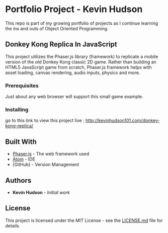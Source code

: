 
# Portfolio Project - Kevin Hudson

This repo is part of my growing portfolio of projects as I continue learning the ins and outs of Object Oriented Programming. 

## Donkey Kong Replica In JavaScript

This project utilizes the Phaser.js library (framework) to replicate a mobile version of the old Donkey Kong classic 2D game. 
Rather than building an HTML5 JavaScript game from scratch, Phaser.js framework helps with asset loading, canvas rendering, audio
inputs, physics and more. 

### Prerequisites

Just about any web browser will support this small game example. 


### Installing

go to this link to view this project live : http://kevinhudson101.com/donkey-kong-replica/


## Built With

* [Phaser.js](https://phaser.io/) - The web framework used
* [Atom](https://atom.io/) - IDE
* [GitHub] - Version Management


## Authors

* **Kevin Hudson** - *Initial work* 

## License

This project is licensed under the MIT License - see the [LICENSE.md](LICENSE.md) file for details
